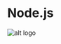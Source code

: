 # Node.js

![alt logo](https://www.google.com/imgres?imgurl=https%3A%2F%2Fw0.pngwave.com%2Fpng%2F493%2F735%2Fnode-js-javascript-express-js-mongodb-github-github-png-clip-art.png&imgrefurl=https%3A%2F%2Fwww.pngwave.com%2Fpng-clip-art-krgsh&tbnid=_P3wmlBp0LWNuM&vet=12ahUKEwj9-azwoM3oAhXjgM4BHaGlBhsQMygAegUIARDsAQ..i&docid=LVR4ti9VazQQgM&w=910&h=500&q=nodejs%20logo%20for%20github&ved=2ahUKEwj9-azwoM3oAhXjgM4BHaGlBhsQMygAegUIARDsAQ "node logo")
